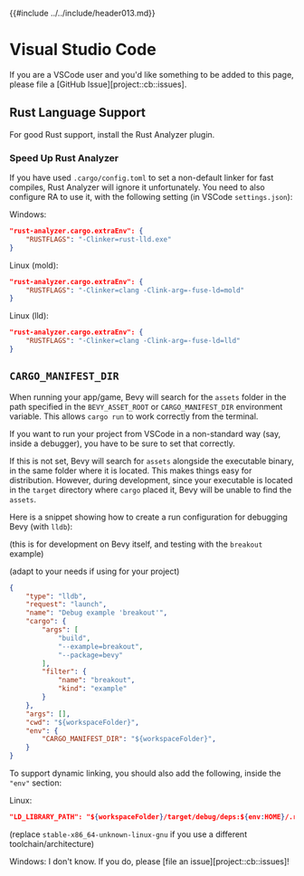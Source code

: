 {{#include ../../include/header013.md}}

# Visual Studio Code

If you are a VSCode user and you'd like something to be added to this page,
please file a [GitHub Issue][project::cb::issues].

## Rust Language Support

For good Rust support, install the Rust Analyzer plugin.

### Speed Up Rust Analyzer

If you have used `.cargo/config.toml` to set a non-default linker for fast
compiles, Rust Analyzer will ignore it unfortunately. You need to also
configure RA to use it, with the following setting (in VSCode `settings.json`):

Windows:

```json
"rust-analyzer.cargo.extraEnv": {
    "RUSTFLAGS": "-Clinker=rust-lld.exe"
}
```

Linux (mold):

```json
"rust-analyzer.cargo.extraEnv": {
    "RUSTFLAGS": "-Clinker=clang -Clink-arg=-fuse-ld=mold"
}
```

Linux (lld):

```json
"rust-analyzer.cargo.extraEnv": {
    "RUSTFLAGS": "-Clinker=clang -Clink-arg=-fuse-ld=lld"
}
```

## `CARGO_MANIFEST_DIR`

When running your app/game, Bevy will search for the `assets` folder in the path
specified in the `BEVY_ASSET_ROOT` or `CARGO_MANIFEST_DIR` environment variable.
This allows `cargo run` to work correctly from the terminal.

If you want to run your project from VSCode in a non-standard way (say, inside a
debugger), you have to be sure to set that correctly.

If this is not set, Bevy will search for `assets` alongside the executable
binary, in the same folder where it is located. This makes things easy for
distribution. However, during development, since your executable is located
in the `target` directory where `cargo` placed it, Bevy will be unable to
find the `assets`.

Here is a snippet showing how to create a run configuration for debugging Bevy
(with `lldb`):

(this is for development on Bevy itself, and testing with the `breakout` example)

(adapt to your needs if using for your project)

```json
{
    "type": "lldb",
    "request": "launch",
    "name": "Debug example 'breakout'",
    "cargo": {
        "args": [
            "build",
            "--example=breakout",
            "--package=bevy"
        ],
        "filter": {
            "name": "breakout",
            "kind": "example"
        }
    },
    "args": [],
    "cwd": "${workspaceFolder}",
    "env": {
        "CARGO_MANIFEST_DIR": "${workspaceFolder}",
    }
}
```

To support dynamic linking, you should also add the following, inside the `"env"` section:

Linux:

```json
"LD_LIBRARY_PATH": "${workspaceFolder}/target/debug/deps:${env:HOME}/.rustup/toolchains/stable-x86_64-unknown-linux-gnu/lib",
```

(replace `stable-x86_64-unknown-linux-gnu` if you use a different toolchain/architecture)

Windows: I don't know. If you do, please [file an issue][project::cb::issues]!
